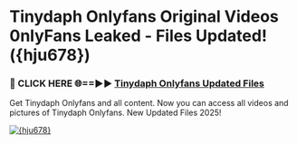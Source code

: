 # Tinydaph Onlyfans Original Videos 0nlyFans Leaked - Files Updated! ({hju678})

<h3>🔴 CLICK HERE 🌐==►► <a href="https://tinyurl.com/ms9xzufz" rel="nofollow">Tinydaph Onlyfans Updated Files</a></h3>

Get Tinydaph Onlyfans and all content. Now you can access all videos and pictures of Tinydaph Onlyfans. New Updated Files 2025!

[![{hju678}](https://i.imgur.com/PQ7UWWw.gif)](https://tinyurl.com/ms9xzufz)